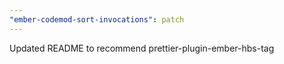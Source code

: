 ```yaml
---
"ember-codemod-sort-invocations": patch
---
```


Updated README to recommend prettier-plugin-ember-hbs-tag
